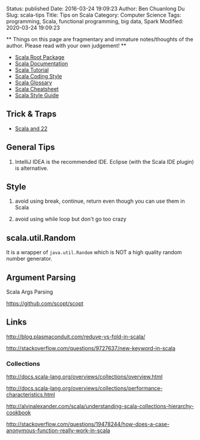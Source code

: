Status: published
Date: 2016-03-24 19:09:23
Author: Ben Chuanlong Du
Slug: scala-tips
Title: Tips on Scala
Category: Computer Science
Tags: programming, Scala, functional programming, big data, Spark
Modified: 2020-03-24 19:09:23

**
Things on this page are
fragmentary and immature notes/thoughts of the author.
Please read with your own judgement!
**

- [Scala Root Package](http://www.scala-lang.org/api/current/#package)
- [Scala Documentation](http://docs.scala-lang.org/index.html)
- [Scala Tutorial](http://docs.scala-lang.org/tutorials/)
- [Scala Coding Style](http://docs.scala-lang.org/style/)
- [Scala Glossary](http://docs.scala-lang.org/glossary/)
- [Scala Cheatsheet](http://docs.scala-lang.org/cheatsheets/)
- [Scala Style Guide](https://github.com/databricks/scala-style-guide)

## Trick & Traps 

- [Scala and 22](https://underscore.io/blog/posts/2016/10/11/twenty-two.html)

## General Tips

1. IntelliJ IDEA is the recommended IDE.
    Eclipse (with the Scala IDE plugin) is alternative.

## Style

1. avoid using break, continue, return even though you can use them in Scala

2. avoid using while loop but don't go too crazy

## scala.util.Random

It is a wrapper of `java.util.Random` which is NOT a high quality random number generator.

## Argument Parsing


Scala Args Parsing 

https://github.com/scopt/scopt


## Links

http://blog.plasmaconduit.com/reduve-vs-fold-in-scala/

http://stackoverflow.com/questions/9727637/new-keyword-in-scala

### Collections

http://docs.scala-lang.org/overviews/collections/overview.html

http://docs.scala-lang.org/overviews/collections/performance-characteristics.html

http://alvinalexander.com/scala/understanding-scala-collections-hierarchy-cookbook

http://stackoverflow.com/questions/19478244/how-does-a-case-anonymous-function-really-work-in-scala
